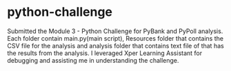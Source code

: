 # python-challenge
Submitted the Module 3 - Python Challenge for PyBank and PyPoll analysis.  
Each folder contain main.py(main script), Resources folder that contains the CSV file for the analysis and analysis folder that contains text file of that has the results from the analysis. 
I leveraged Xper Learning Assistant for debugging and assisting me in understanding the challenge.
